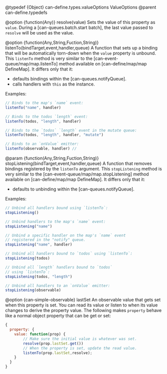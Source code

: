 @typedef {Object} can-define.types.valueOptions ValueOptions
@parent can-define.typedefs

@option {function(Any)} resolve(value) Sets the value of this property as `value`. During a [can-queues.batch.start batch],
the last value passed to `resolve` will be used as the value.

@option {function(Any,String,Fuction,String)} listenTo(bindTarget,event,handler,queue) A function that sets up a binding that
will be automatically torn-down when the `value` property is unbound.  This `listenTo` method is very similar to the [can-event-queue/map/map.listenTo] method available on [can-define/map/map DefineMap].  It differs only that it:

- defaults bindings within the [can-queues.notifyQueue].
- calls handlers with `this` as the instance.

Examples:

```javascript
// Binds to the map's `name` event:
listenTo("name", handler)     

// Binds to the todos `length` event:
listenTo(todos, "length", handler)

// Binds to the `todos` `length` event in the mutate queue:
listenTo(todos, "length", handler, "mutate")

// Binds to an `onValue` emitter:
listenTo(observable, handler) //
```

@param {function(Any,String,Fuction,String)} stopListening(bindTarget,event,handler,queue) A function that removes bindings
registered by the `listenTo` argument.  This `stopListening` method is very similar to the [can-event-queue/map/map.stopListening] method available on [can-define/map/map DefineMap].  It differs only that it:

- defaults to unbinding within the [can-queues.notifyQueue].

Examples:

```javascript
// Unbind all handlers bound using `listenTo`:
stopListening()    

// Unbind handlers to the map's `name` event:
stopListening("name")   

// Unbind a specific handler on the map's `name` event
// registered in the "notify" queue.
stopListening("name", handler)    

// Unbind all handlers bound to `todos` using `listenTo`:
stopListening(todos)

// Unbind all `length` handlers bound to `todos`
// using `listenTo`:
stopListening(todos, "length")

// Unbind all handlers to an `onValue` emitter:
stopListening(observable)
```

@option {can-simple-observable} lastSet An observable value that gets set when this
property is set.  You can read its value or listen to when its value changes to
derive the property value.  The following makes `property` behave like a
normal object property that can be get or set:

```javascript
{
  property: {
    value: function(prop) {
        // Make sure the initial value is whatever was set.
        resolve(prop.lastSet.get())
        // When the property is set, update the read value.
        listenTo(prop.lastSet,resolve);
    }
  }
}
```
